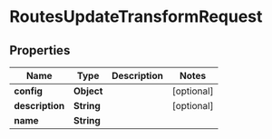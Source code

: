 

# RoutesUpdateTransformRequest


## Properties

| Name | Type | Description | Notes |
|------------ | ------------- | ------------- | -------------|
|**config** | **Object** |  |  [optional] |
|**description** | **String** |  |  [optional] |
|**name** | **String** |  |  |



